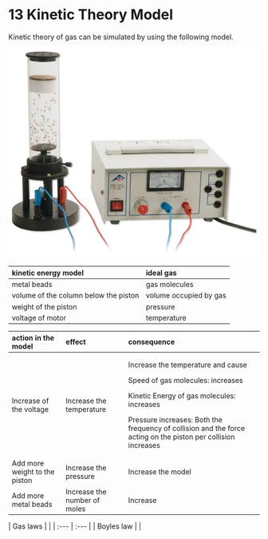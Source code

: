 # 13 Kinetic Theory Model

Kinetic theory of gas can be simulated by using the following model.

![](../../../.gitbook/assets/image%20%283%29.png)

| kinetic energy model | ideal gas |
| :--- | :--- |
| metal beads | gas molecules |
| volume of the column below the piston | volume occupied by gas |
| weight of the piston | pressure |
| voltage of motor | temperature |

<table>
  <thead>
    <tr>
      <th style="text-align:left">action in the model</th>
      <th style="text-align:left">effect</th>
      <th style="text-align:left">consequence</th>
    </tr>
  </thead>
  <tbody>
    <tr>
      <td style="text-align:left">Increase of the voltage</td>
      <td style="text-align:left">Increase the temperature</td>
      <td style="text-align:left">
        <p>Increase the temperature and cause</p>
        <p>Speed of gas molecules: increases</p>
        <p>Kinetic Energy of gas molecules: increases</p>
        <p>Pressure increases: Both the frequency of collision and the force acting
          on the piston per collision increases</p>
      </td>
    </tr>
    <tr>
      <td style="text-align:left">Add more weight to the piston</td>
      <td style="text-align:left">Increase the pressure</td>
      <td style="text-align:left">Increase the model</td>
    </tr>
    <tr>
      <td style="text-align:left">Add more metal beads</td>
      <td style="text-align:left">Increase the number of moles</td>
      <td style="text-align:left">Increase</td>
    </tr>
  </tbody>
</table>| Gas laws |  |
| :--- | :--- |
| Boyles law |  |

